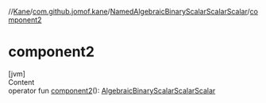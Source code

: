 //[Kane](../../index.md)/[com.github.jomof.kane](../index.md)/[NamedAlgebraicBinaryScalarScalarScalar](index.md)/[component2](component2.md)



# component2  
[jvm]  
Content  
operator fun [component2](component2.md)(): [AlgebraicBinaryScalarScalarScalar](../-algebraic-binary-scalar-scalar-scalar/index.md)  



